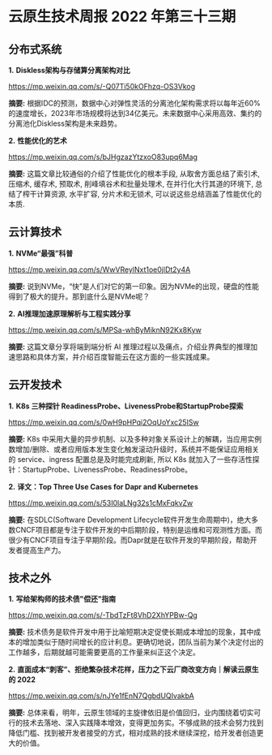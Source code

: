 # 云原生技术周报 2022 年第三十三期

## 分布式系统

**1.** **Diskless架构与存储算分离架构对比**

https://mp.weixin.qq.com/s/-Q07Ti50kOFhzq-OS3Vkog

**摘要:** 根据IDC的预测，数据中心对弹性灵活的分离池化架构需求将以每年近60%的速度增长，2023年市场规模将达到34亿美元。未来数据中心采用高效、集约的分离池化Diskless架构是未来趋势。

**2.** **性能优化的艺术**

https://mp.weixin.qq.com/s/bJHgzazYtzxoO83upq6Mag

**摘要:** 这篇文章比较通俗的介绍了性能优化的根本手段, 从取舍方面总结了索引术, 压缩术, 缓存术, 预取术, 削峰填谷术和批量处理术, 在并行化大行其道的环境下, 总结了榨干计算资源, 水平扩容, 分片术和无锁术, 可以说这些总结涵盖了性能优化的本质.

## 云计算技术

**1.** **NVMe“最强”科普**

https://mp.weixin.qq.com/s/WwVReylNxt1oe0jlDt2y4A

**摘要:** 说到NVMe，“快”是人们对它的第一印象。因为NVMe的出现，硬盘的性能得到了极大的提升。那到底什么是NVMe呢？

**2.** **AI推理加速原理解析与工程实践分享**

https://mp.weixin.qq.com/s/MPSa-whByMiknN92Kx8Kyw

**摘要:** 这篇文章分享将端到端分析 AI 推理过程以及痛点，介绍业界典型的推理加速思路和具体方案，并介绍百度智能云在这方面的一些实践成果。

## 云开发技术

**1.** **K8s 三种探针 ReadinessProbe、LivenessProbe和StartupProbe探索**

https://mp.weixin.qq.com/s/0wH9pHPqi2OqUoYxc25ISw

**摘要:** K8s 中采用大量的异步机制、以及多种对象关系设计上的解耦，当应用实例数增加/删除、或者应用版本发生变化触发滚动升级时，系统并不能保证应用相关的 service、ingress 配置总是及时能完成刷新, 所以 K8s 就加入了一些存活性探针：StartupProbe、LivenessProbe、ReadinessProbe。

**2.** **译⽂：Top Three Use Cases for Dapr and Kubernetes**

https://mp.weixin.qq.com/s/53I0laLNg32s1cMxFqkvZw

**摘要:** 在SDLC(Software Development Lifecycle软件开发⽣命周期中)，绝⼤多数CNCF项⽬都是专注于软件开发的中后期阶段，特别是运维和可观测性⽅⾯。⽽很少有CNCF项⽬专注于早期阶段。⽽Dapr就是在软件开发的早期阶段，帮助开发者提⾼⽣产⼒。

## 技术之外

**1.** **写给架构师的技术债"偿还"指南**

https://mp.weixin.qq.com/s/-TbdTzFt8VhD2XhYPBw-Qg

**摘要:** 技术债务是软件开发中用于比喻短期决定促使长期成本增加的现象，其中成本的增加类似于随时间增长的应计利息。更确切地说，团队当前为某个决定付出的工作越多，后期就越可能需要更高的工作量来纠正这个决定。

**2.** **直面成本“刺客”、拒绝繁杂技术花样，压力之下云厂商改变方向｜解读云原生的 2022**

https://mp.weixin.qq.com/s/nJYe1fEnN7QgbdUQIvakbA

**摘要:** 总体来看，明年，云原生领域的主旋律依旧是价值回归，业内围绕着切实可行的技术去落地、深入实践降本增效，变得更加务实。不够成熟的技术会努力找到降低门槛、找到被开发者接受的方式，相对成熟的技术继续深挖，给开发者创造更大的价值。

